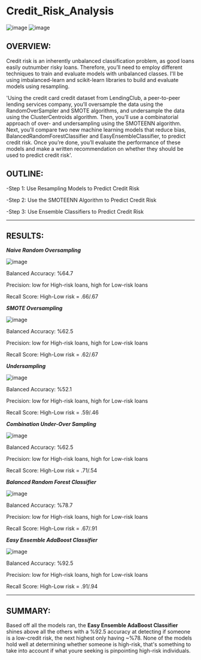 # Credit_Risk_Analysis

![image](https://user-images.githubusercontent.com/105184244/197450541-f140d924-4bb7-44e2-a692-b852849e1180.png) ![image](https://user-images.githubusercontent.com/105184244/197467971-57271299-489e-4f90-9562-7002a058125e.png)


## OVERVIEW:

Credit risk is an inherently unbalanced classification problem, as good loans easily outnumber risky loans. Therefore, you’ll need to employ different techniques to train and evaluate models with unbalanced classes. I'll be using imbalanced-learn and scikit-learn libraries to build and evaluate models using resampling.

'Using the credit card credit dataset from LendingClub, a peer-to-peer lending services company, you’ll oversample the data using the RandomOverSampler and SMOTE algorithms, and undersample the data using the ClusterCentroids algorithm. Then, you’ll use a combinatorial approach of over- and undersampling using the SMOTEENN algorithm. Next, you’ll compare two new machine learning models that reduce bias, BalancedRandomForestClassifier and EasyEnsembleClassifier, to predict credit risk. Once you’re done, you’ll evaluate the performance of these models and make a written recommendation on whether they should be used to predict credit risk'.

## OUTLINE:

-Step 1: Use Resampling Models to Predict Credit Risk

-Step 2: Use the SMOTEENN Algorithm to Predict Credit Risk

-Step 3: Use Ensemble Classifiers to Predict Credit Risk

---

## RESULTS:

   **_Naive Random Oversampling_**

![image](https://user-images.githubusercontent.com/105184244/197461505-bd4662f8-638c-4128-8c65-e36af7a79058.png)

Balanced Accuracy: %64.7

Precision: low for High-risk loans, high for Low-risk loans

Recall Score: High-Low risk = .66/.67

   **_SMOTE Oversampling_**

![image](https://user-images.githubusercontent.com/105184244/197461664-3a0df21e-b4d5-4441-9023-8f9fcca7c9f0.png)

Balanced Accuracy: %62.5

Precision: low for High-risk loans, high for Low-risk loans

Recall Score: High-Low risk = .62/.67

   **_Undersampling_**

![image](https://user-images.githubusercontent.com/105184244/197461708-5a6612de-02b8-4521-bc57-429eede1f27d.png)

Balanced Accuracy: %52.1

Precision: low for High-risk loans, high for Low-risk loans

Recall Score: High-Low risk = .59/.46

   **_Combination Under-Over Sampling_**

![image](https://user-images.githubusercontent.com/105184244/197461743-2ed5ee8c-13d3-45e1-b271-19172039f928.png)

Balanced Accuracy: %62.5

Precision: low for High-risk loans, high for Low-risk loans

Recall Score: High-Low risk = .71/.54

   **_Balanced Random Forest Classifier_**

![image](https://user-images.githubusercontent.com/105184244/197462110-dc9e459b-7f5b-4016-a991-84b26e289f2a.png)

Balanced Accuracy: %78.7

Precision: low for High-risk loans, high for Low-risk loans

Recall Score: High-Low risk = .67/.91

   **_Easy Ensemble AdaBoost Classifier_**

![image](https://user-images.githubusercontent.com/105184244/197462132-294fb58f-abe6-4b3f-b6bd-200c30b3131d.png)

Balanced Accuracy: %92.5

Precision: low for High-risk loans, high for Low-risk loans

Recall Score: High-Low risk = .91/.94

---

## SUMMARY:

Based off all the models ran, the **Easy Ensemble AdaBoost Classifier** shines above all the others with a %92.5 accuracy at detecting if someone is a low-credit risk, the next highest only having ~%78. None of the models hold well at determining whether someone is high-risk, that's something to take into account if what youre seeking is pinpointing high-risk individuals. 
